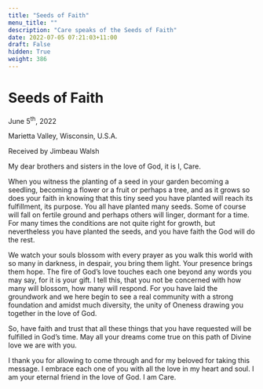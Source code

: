 ```yaml
---
title: "Seeds of Faith"
menu_title: ""
description: "Care speaks of the Seeds of Faith"
date: 2022-07-05 07:21:03+11:00
draft: False
hidden: True
weight: 386
---
```

# Seeds of Faith  

June 5<sup>th</sup>, 2022

Marietta Valley, Wisconsin, U.S.A.

Received by Jimbeau Walsh   



My dear brothers and sisters in the love of God, it is I, Care. 

When you witness the planting of a seed in your garden becoming a seedling, becoming a flower or a fruit or perhaps a tree, and as it grows so does your faith in knowing that this tiny seed you have planted will reach its fulfillment, its purpose. You all have planted many seeds. Some of course will fall on fertile ground and perhaps others will linger, dormant for a time. For many times the conditions are not quite right for growth, but nevertheless you have planted the seeds, and you have faith the God will do the rest. 
   
We watch your souls blossom with every prayer as you walk this world with so many in darkness, in despair, you bring them light. Your presence brings them hope. The fire of God’s love touches each one beyond any words you may say, for it is your gift. I tell this, that you not be concerned with how many will blossom, how many will respond. For you have laid the groundwork and we here begin to see a real community with a strong foundation and amidst much diversity, the unity of Oneness drawing you together in the love of God.
   
So, have faith and trust that all these things that you have requested will be fulfilled in God’s time. May all your dreams come true on this path of Divine love we are with you. 
   
I thank you for allowing to come through and for my beloved for taking this message. I embrace each one of you with all the love in my heart and soul. I am your eternal friend in the love of God. I am Care.